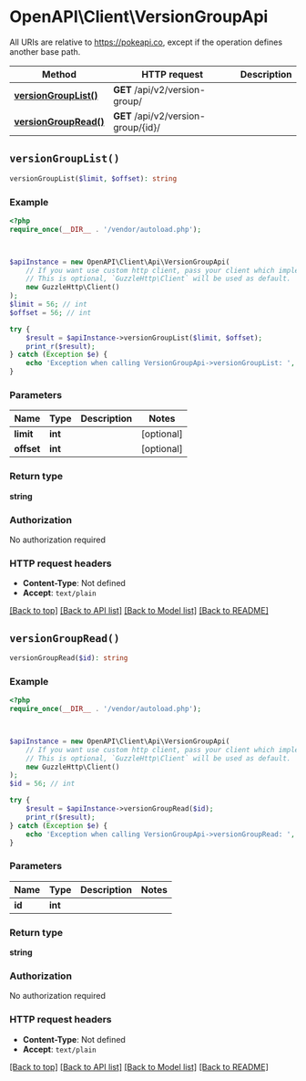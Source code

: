 # OpenAPI\Client\VersionGroupApi

All URIs are relative to https://pokeapi.co, except if the operation defines another base path.

| Method | HTTP request | Description |
| ------------- | ------------- | ------------- |
| [**versionGroupList()**](VersionGroupApi.md#versionGroupList) | **GET** /api/v2/version-group/ |  |
| [**versionGroupRead()**](VersionGroupApi.md#versionGroupRead) | **GET** /api/v2/version-group/{id}/ |  |


## `versionGroupList()`

```php
versionGroupList($limit, $offset): string
```



### Example

```php
<?php
require_once(__DIR__ . '/vendor/autoload.php');



$apiInstance = new OpenAPI\Client\Api\VersionGroupApi(
    // If you want use custom http client, pass your client which implements `GuzzleHttp\ClientInterface`.
    // This is optional, `GuzzleHttp\Client` will be used as default.
    new GuzzleHttp\Client()
);
$limit = 56; // int
$offset = 56; // int

try {
    $result = $apiInstance->versionGroupList($limit, $offset);
    print_r($result);
} catch (Exception $e) {
    echo 'Exception when calling VersionGroupApi->versionGroupList: ', $e->getMessage(), PHP_EOL;
}
```

### Parameters

| Name | Type | Description  | Notes |
| ------------- | ------------- | ------------- | ------------- |
| **limit** | **int**|  | [optional] |
| **offset** | **int**|  | [optional] |

### Return type

**string**

### Authorization

No authorization required

### HTTP request headers

- **Content-Type**: Not defined
- **Accept**: `text/plain`

[[Back to top]](#) [[Back to API list]](../../README.md#endpoints)
[[Back to Model list]](../../README.md#models)
[[Back to README]](../../README.md)

## `versionGroupRead()`

```php
versionGroupRead($id): string
```



### Example

```php
<?php
require_once(__DIR__ . '/vendor/autoload.php');



$apiInstance = new OpenAPI\Client\Api\VersionGroupApi(
    // If you want use custom http client, pass your client which implements `GuzzleHttp\ClientInterface`.
    // This is optional, `GuzzleHttp\Client` will be used as default.
    new GuzzleHttp\Client()
);
$id = 56; // int

try {
    $result = $apiInstance->versionGroupRead($id);
    print_r($result);
} catch (Exception $e) {
    echo 'Exception when calling VersionGroupApi->versionGroupRead: ', $e->getMessage(), PHP_EOL;
}
```

### Parameters

| Name | Type | Description  | Notes |
| ------------- | ------------- | ------------- | ------------- |
| **id** | **int**|  | |

### Return type

**string**

### Authorization

No authorization required

### HTTP request headers

- **Content-Type**: Not defined
- **Accept**: `text/plain`

[[Back to top]](#) [[Back to API list]](../../README.md#endpoints)
[[Back to Model list]](../../README.md#models)
[[Back to README]](../../README.md)
